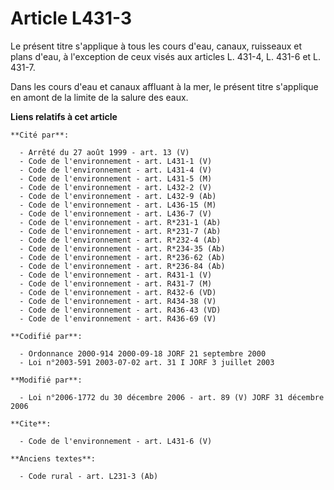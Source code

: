 # Article L431-3

Le présent titre s'applique à tous les cours d'eau, canaux, ruisseaux et plans d'eau, à l'exception de ceux visés aux
articles L. 431-4, L. 431-6 et L. 431-7.

Dans les cours d'eau et canaux affluant à la mer, le présent titre s'applique en amont de la limite de la salure des eaux.

**Liens relatifs à cet article**

	**Cité par**:

	  - Arrêté du 27 août 1999 - art. 13 (V)
	  - Code de l'environnement - art. L431-1 (V)
	  - Code de l'environnement - art. L431-4 (V)
	  - Code de l'environnement - art. L431-5 (M)
	  - Code de l'environnement - art. L432-2 (V)
	  - Code de l'environnement - art. L432-9 (Ab)
	  - Code de l'environnement - art. L436-15 (M)
	  - Code de l'environnement - art. L436-7 (V)
	  - Code de l'environnement - art. R*231-1 (Ab)
	  - Code de l'environnement - art. R*231-7 (Ab)
	  - Code de l'environnement - art. R*232-4 (Ab)
	  - Code de l'environnement - art. R*234-35 (Ab)
	  - Code de l'environnement - art. R*236-62 (Ab)
	  - Code de l'environnement - art. R*236-84 (Ab)
	  - Code de l'environnement - art. R431-1 (V)
	  - Code de l'environnement - art. R431-7 (M)
	  - Code de l'environnement - art. R432-6 (VD)
	  - Code de l'environnement - art. R434-38 (V)
	  - Code de l'environnement - art. R436-43 (VD)
	  - Code de l'environnement - art. R436-69 (V)

	**Codifié par**:

	  - Ordonnance 2000-914 2000-09-18 JORF 21 septembre 2000
	  - Loi n°2003-591 2003-07-02 art. 31 I JORF 3 juillet 2003

	**Modifié par**:

	  - Loi n°2006-1772 du 30 décembre 2006 - art. 89 (V) JORF 31 décembre 2006

	**Cite**:

	  - Code de l'environnement - art. L431-6 (V)

	**Anciens textes**:

	  - Code rural - art. L231-3 (Ab)

